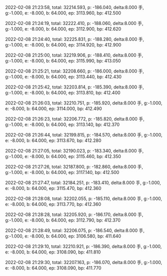 2022-02-08 21:23:58, total: 32214.593, p: -186.040, delta:8.000 手, g:-1.000, e: -8.000, b: 64.000, ep: 3113.960, bp: 412.500

2022-02-08 21:24:19, total: 32222.410, p: -188.060, delta:8.000 手, g:-1.000, e: -8.000, b: 64.000, ep: 3112.900, bp: 412.620

2022-02-08 21:24:40, total: 32225.831, p: -188.280, delta:8.000 手, g:-1.000, e: -8.000, b: 64.000, ep: 3114.920, bp: 412.900

2022-02-08 21:25:00, total: 32219.906, p: -188.410, delta:8.000 手, g:-1.000, e: -8.000, b: 64.000, ep: 3115.990, bp: 413.050

2022-02-08 21:25:21, total: 32208.660, p: -186.000, delta:8.000 手, g:-1.000, e: -8.000, b: 64.000, ep: 3113.440, bp: 412.430

2022-02-08 21:25:42, total: 32203.814, p: -185.390, delta:8.000 手, g:-1.000, e: -8.000, b: 64.000, ep: 3113.810, bp: 412.400

2022-02-08 21:26:03, total: 32210.751, p: -185.920, delta:8.000 手, g:-1.000, e: -8.000, b: 64.000, ep: 3114.000, bp: 412.490

2022-02-08 21:26:23, total: 32206.772, p: -185.820, delta:8.000 手, g:-1.000, e: -8.000, b: 64.000, ep: 3113.140, bp: 412.370

2022-02-08 21:26:44, total: 32199.815, p: -184.570, delta:8.000 手, g:-1.000, e: -8.000, b: 64.000, ep: 3113.670, bp: 412.280

2022-02-08 21:27:05, total: 32190.023, p: -183.340, delta:8.000 手, g:-1.000, e: -8.000, b: 64.000, ep: 3115.460, bp: 412.350

2022-02-08 21:27:26, total: 32187.800, p: -182.860, delta:8.000 手, g:-1.000, e: -8.000, b: 64.000, ep: 3117.140, bp: 412.500

2022-02-08 21:27:47, total: 32184.251, p: -183.410, delta:8.000 手, g:-1.000, e: -8.000, b: 64.000, ep: 3115.470, bp: 412.360

2022-02-08 21:28:08, total: 32202.055, p: -185.110, delta:8.000 手, g:-1.000, e: -8.000, b: 64.000, ep: 3113.770, bp: 412.360

2022-02-08 21:28:28, total: 32205.920, p: -186.170, delta:8.000 手, g:-1.000, e: -8.000, b: 64.000, ep: 3112.790, bp: 412.370

2022-02-08 21:28:49, total: 32206.075, p: -186.540, delta:8.000 手, g:-1.000, e: -8.000, b: 64.000, ep: 3106.580, bp: 411.640

2022-02-08 21:29:10, total: 32210.921, p: -186.390, delta:8.000 手, g:-1.000, e: -8.000, b: 64.000, ep: 3108.090, bp: 411.810

2022-02-08 21:29:30, total: 32207.163, p: -186.070, delta:8.000 手, g:-1.000, e: -8.000, b: 64.000, ep: 3108.090, bp: 411.770
